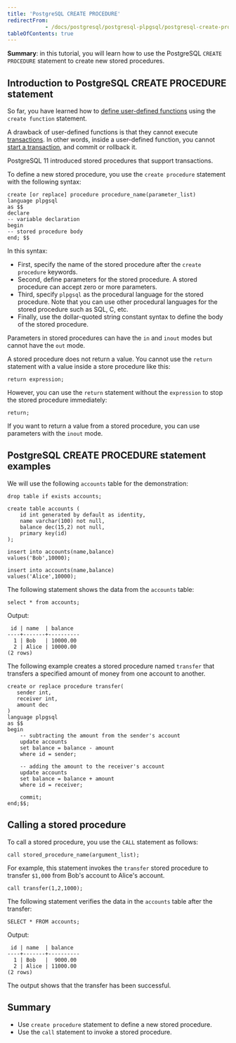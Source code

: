 ```yaml
---
title: 'PostgreSQL CREATE PROCEDURE'
redirectFrom: 
            - /docs/postgresql/postgresql-plpgsql/postgresql-create-procedure/
tableOfContents: true
---
```


**Summary**: in this tutorial, you will learn how to use the PostgreSQL `CREATE PROCEDURE` statement to create new stored procedures.



## Introduction to PostgreSQL CREATE PROCEDURE statement



So far, you have learned how to [define user-defined functions](https://www.postgresqltutorial.com/postgresql-plpgsql/postgresql-create-function/) using the `create function` statement.



A drawback of user-defined functions is that they cannot execute [transactions](/docs/postgresql/postgresql-transaction/). In other words, inside a user-defined function, you cannot [start a transaction](https://www.postgresqltutorial.com/postgresql-tutorial/postgresql-transaction), and commit or rollback it.



PostgreSQL 11 introduced stored procedures that support transactions.



To define a new stored procedure, you use the `create procedure` statement with the following syntax:



```
create [or replace] procedure procedure_name(parameter_list)
language plpgsql
as $$
declare
-- variable declaration
begin
-- stored procedure body
end; $$
```



In this syntax:



- First, specify the name of the stored procedure after the `create procedure` keywords.
- Second, define parameters for the stored procedure. A stored procedure can accept zero or more parameters.
- Third, specify `plpgsql` as the procedural language for the stored procedure. Note that you can use other procedural languages for the stored procedure such as SQL, C, etc.
- Finally, use the dollar-quoted string constant syntax to define the body of the stored procedure.


Parameters in stored procedures can have the `in` and `inout` modes but cannot have the `out` mode.



A stored procedure does not return a value. You cannot use the `return` statement with a value inside a store procedure like this:



```
return expression;
```



However, you can use the `return` statement without the `expression` to stop the stored procedure immediately:



```
return;
```



If you want to return a value from a stored procedure, you can use parameters with the `inout` mode.



## PostgreSQL CREATE PROCEDURE statement examples



We will use the following `accounts` table for the demonstration:



```
drop table if exists accounts;

create table accounts (
    id int generated by default as identity,
    name varchar(100) not null,
    balance dec(15,2) not null,
    primary key(id)
);

insert into accounts(name,balance)
values('Bob',10000);

insert into accounts(name,balance)
values('Alice',10000);
```



The following statement shows the data from the `accounts` table:



```
select * from accounts;
```



Output:



```
 id | name  | balance
----+-------+----------
  1 | Bob   | 10000.00
  2 | Alice | 10000.00
(2 rows)
```



The following example creates a stored procedure named `transfer` that transfers a specified amount of money from one account to another.



```
create or replace procedure transfer(
   sender int,
   receiver int,
   amount dec
)
language plpgsql
as $$
begin
    -- subtracting the amount from the sender's account
    update accounts
    set balance = balance - amount
    where id = sender;

    -- adding the amount to the receiver's account
    update accounts
    set balance = balance + amount
    where id = receiver;

    commit;
end;$$;
```



## Calling a stored procedure



To call a stored procedure, you use the `CALL` statement as follows:



```
call stored_procedure_name(argument_list);
```



For example, this statement invokes the `transfer` stored procedure to transfer `$1,000` from Bob's account to Alice's account.



```
call transfer(1,2,1000);
```



The following statement verifies the data in the `accounts` table after the transfer:



```
SELECT * FROM accounts;
```



Output:



```
 id | name  | balance
----+-------+----------
  1 | Bob   |  9000.00
  2 | Alice | 11000.00
(2 rows)
```



The output shows that the transfer has been successful.



## Summary



- Use `create procedure` statement to define a new stored procedure.
- Use the `call` statement to invoke a stored procedure.
